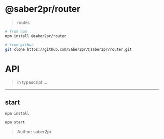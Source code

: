 # @saber2pr/router

> router.

```bash
# from npm
npm install @saber2pr/router

# from github
git clone https://github.com/Saber2pr/@saber2pr/router.git
```

# API

> in typescript ...

---

## start

```bash
npm install
```

```bash
npm start

```

> Author: saber2pr

